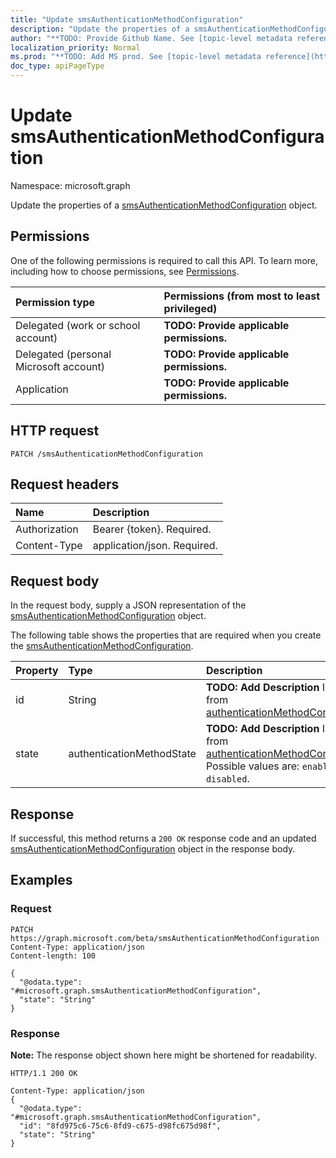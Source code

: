```yaml
---
title: "Update smsAuthenticationMethodConfiguration"
description: "Update the properties of a smsAuthenticationMethodConfiguration object."
author: "**TODO: Provide Github Name. See [topic-level metadata reference](https://msgo.azurewebsites.net/add/document/guidelines/metadata.html#topic-level-metadata)**"
localization_priority: Normal
ms.prod: "**TODO: Add MS prod. See [topic-level metadata reference](https://msgo.azurewebsites.net/add/document/guidelines/metadata.html#topic-level-metadata)**"
doc_type: apiPageType
---
```


# Update smsAuthenticationMethodConfiguration
Namespace: microsoft.graph

Update the properties of a [smsAuthenticationMethodConfiguration](../resources/smsauthenticationmethodconfiguration.md) object.

## Permissions
One of the following permissions is required to call this API. To learn more, including how to choose permissions, see [Permissions](/graph/permissions-reference).

|Permission type|Permissions (from most to least privileged)|
|:---|:---|
|Delegated (work or school account)|**TODO: Provide applicable permissions.**|
|Delegated (personal Microsoft account)|**TODO: Provide applicable permissions.**|
|Application|**TODO: Provide applicable permissions.**|

## HTTP request

<!-- {
  "blockType": "ignored"
}
-->
``` http
PATCH /smsAuthenticationMethodConfiguration
```

## Request headers
|Name|Description|
|:---|:---|
|Authorization|Bearer {token}. Required.|
|Content-Type|application/json. Required.|

## Request body
In the request body, supply a JSON representation of the [smsAuthenticationMethodConfiguration](../resources/smsauthenticationmethodconfiguration.md) object.

The following table shows the properties that are required when you create the [smsAuthenticationMethodConfiguration](../resources/smsauthenticationmethodconfiguration.md).

|Property|Type|Description|
|:---|:---|:---|
|id|String|**TODO: Add Description** Inherited from [authenticationMethodConfiguration](../resources/authenticationmethodconfiguration.md)|
|state|authenticationMethodState|**TODO: Add Description** Inherited from [authenticationMethodConfiguration](../resources/authenticationmethodconfiguration.md). Possible values are: `enabled`, `disabled`.|



## Response

If successful, this method returns a `200 OK` response code and an updated [smsAuthenticationMethodConfiguration](../resources/smsauthenticationmethodconfiguration.md) object in the response body.

## Examples

### Request
<!-- {
  "blockType": "request",
  "name": "update_smsauthenticationmethodconfiguration"
}
-->
``` http
PATCH https://graph.microsoft.com/beta/smsAuthenticationMethodConfiguration
Content-Type: application/json
Content-length: 100

{
  "@odata.type": "#microsoft.graph.smsAuthenticationMethodConfiguration",
  "state": "String"
}
```


### Response
**Note:** The response object shown here might be shortened for readability.
<!-- {
  "blockType": "response",
  "truncated": true
}
-->
``` http
HTTP/1.1 200 OK

Content-Type: application/json
{
  "@odata.type": "#microsoft.graph.smsAuthenticationMethodConfiguration",
  "id": "8fd975c6-75c6-8fd9-c675-d98fc675d98f",
  "state": "String"
}
```

